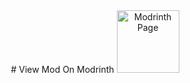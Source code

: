 <div align="center">
  # View Mod On Modrinth
  <a href="https://modrinth.com/mod/valkyrien-skies-2-+-supplementaries-cannon-fix">
    <img src="https://static.wikia.nocookie.net/minecraft-esp/images/4/4b/Modrinth_Logo.png/revision/latest?cb=20231227082445&path-prefix=es" width="100" height="100" alt="Modrinth Page"/>
  </a>
</div>
